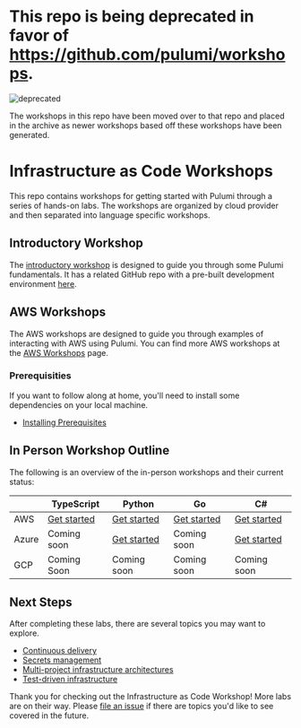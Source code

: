 # This repo is being deprecated in favor of https://github.com/pulumi/workshops.
![deprecated](https://img.shields.io/badge/repo%20status-deprecated-red)

The workshops in this repo have been moved over to that repo and placed in the archive as newer workshops based off these workshops have been generated.

# Infrastructure as Code Workshops

This repo contains workshops for getting started with Pulumi through a series of hands-on labs. The workshops are organized by cloud provider and then separated into language specific workshops.

## Introductory Workshop

The [introductory workshop](./labs/intro) is designed to guide you through some Pulumi fundamentals. It has a related GitHub repo with a pre-built development environment [here](https://github.com/pulumi/introduction-to-pulumi).

## AWS Workshops

The AWS workshops are designed to guide you through examples of interacting with AWS using Pulumi. You can find more AWS workshops at the [AWS Workshops](https://pulumi.awsworkshop.io/) page.

### Prerequisities

If you want to follow along at home, you'll need to install some dependencies on your local machine.

* [Installing Prerequisites](./00-installing-prerequisites.md)

## In Person Workshop Outline

The following is an overview of the in-person workshops and their current status:

|            | TypeScript            | Python                   | Go                       | C#                       | 
| ------     | -------               | -------                  | -------                  | -------                  |
| AWS        |   [Get started][1]    |   [Get started][2]       |   [Get started][4]       |   [Get started][5]       |
| Azure      |   Coming soon         |   [Get started][6]           |   Coming soon            |   [Get started][3]       |
| GCP        |   Coming Soon         |   Coming soon            |   Coming soon            |   Coming soon            |

## Next Steps

After completing these labs, there are several topics you may want to explore.

* [Continuous delivery](https://www.pulumi.com/docs/guides/continuous-delivery/)
* [Secrets management](https://www.pulumi.com/blog/managing-secrets-with-pulumi/)
* [Multi-project infrastructure architectures](https://www.pulumi.com/blog/architect-aws-application-infra-with-pulumi-stack-references/)
* [Test-driven infrastructure](https://www.pulumi.com/blog/unit-testing-infrastructure-in-nodejs-and-mocha/)

Thank you for checking out the Infrastructure as Code Workshop! More labs are on their way. Please [file an issue](https://github.com/pulumi/infrastructure-as-code-workshop/issues/new) if there are topics you'd like to see covered in the future.

[1]: ./labs/aws/in-person/typescript/README.md
[2]: ./labs/aws/in-person/python/README.md
[3]: ./labs/azure/csharp/README.md
[4]: ./labs/aws/in-person/go/README.md
[5]: ./labs/aws/in-person/csharp/README.md
[6]: ./labs/azure/python/README.md
